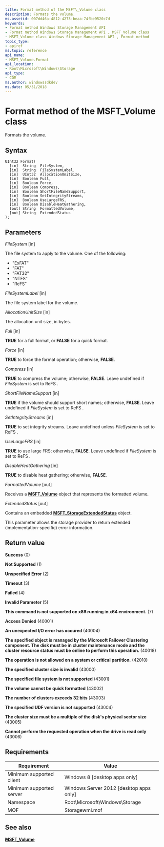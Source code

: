 ```yaml
---
title: Format method of the MSFT\_Volume class
description: Formats the volume.
ms.assetid: 007dd46a-4812-4273-beaa-74fbe9520c7d
keywords:
- Format method Windows Storage Management API
- Format method Windows Storage Management API , MSFT_Volume class
- MSFT_Volume class Windows Storage Management API , Format method
topic_type:
- apiref
ms.topic: reference
api_name:
- MSFT_Volume.Format
api_location:
- Root\Microsoft\Windows\Storage
api_type:
- COM
ms.author: windowssdkdev
ms.date: 05/31/2018
---
```


# Format method of the MSFT\_Volume class

Formats the volume.

## Syntax


```mof
UInt32 Format(
  [in]  String  FileSystem,
  [in]  String  FileSystemLabel,
  [in]  UInt32  AllocationUnitSize,
  [in]  Boolean Full,
  [in]  Boolean Force,
  [in]  Boolean Compress,
  [in]  Boolean ShortFileNameSupport,
  [in]  Boolean SetIntegrityStreams,
  [in]  Boolean UseLargeFRS,
  [in]  Boolean DisableHeatGathering,
  [out] String  FormattedVolume,
  [out] String  ExtendedStatus
);
```



## Parameters

 

*FileSystem* \[in\]
 

The file system to apply to the volume. One of the following:

-   "ExFAT"
-   "FAT"
-   "FAT32"
-   "NTFS"
-   "ReFS"

 

*FileSystemLabel* \[in\]
 

The file system label for the volume.

 

*AllocationUnitSize* \[in\]
 

The allocation unit size, in bytes.

 

*Full* \[in\]
 

**TRUE** for a full format, or **FALSE** for a quick format.

 

*Force* \[in\]
 

**TRUE** to force the format operation; otherwise, **FALSE**.

 

*Compress* \[in\]
 

**TRUE** to compress the volume; otherwise, **FALSE**. Leave undefined if *FileSystem* is set to  ReFS .

 

*ShortFileNameSupport* \[in\]
 

**TRUE** if the volume should support short names; otherwise, **FALSE**. Leave undefined if *FileSystem* is set to  ReFS .

 

*SetIntegrityStreams* \[in\]
 

**TRUE** to set integrity streams. Leave undefined unless *FileSystem* is set to  ReFS .

 

*UseLargeFRS* \[in\]
 

**TRUE** to use large FRS; otherwise, **FALSE**. Leave undefined if *FileSystem* is set to  ReFS .

 

*DisableHeatGathering* \[in\]
 

**TRUE** to disable heat gathering; otherwise, **FALSE**.

 

*FormattedVolume* \[out\]
 

Receives a [**MSFT\_Volume**](msft-volume.md) object that represents the formatted volume.

 

*ExtendedStatus* \[out\]
 

Contains an embedded [**MSFT\_StorageExtendedStatus**](msft-storageextendedstatus.md) object.

This parameter allows the storage provider to return extended (implementation-specific) error information.

 

## Return value

 

**Success** (0)
 

**Not Supported** (1)
 

**Unspecified Error** (2)
 

**Timeout** (3)
 

**Failed** (4)
 

**Invalid Parameter** (5)
 

**This command is not supported on x86 running in x64 environment.** (7)
 

**Access Denied** (40001)
 

**An unexpected I/O error has occured** (40004)
 

**The specified object is managed by the Microsoft Failover Clustering component. The disk must be in cluster maintenance mode and the cluster resource status must be online to perform this operation.** (40018)
 

**The operation is not allowed on a system or critical partition.** (42010)
 

**The specified cluster size is invalid** (43000)
 

**The specified file system is not supported** (43001)
 

**The volume cannot be quick formatted** (43002)
 

**The number of clusters exceeds 32 bits** (43003)
 

**The specified UDF version is not supported** (43004)
 

**The cluster size must be a multiple of the disk's physical sector size** (43005)
 

**Cannot perform the requested operation when the drive is read only** (43006)
 

## Requirements



| Requirement | Value |
|-------------------------------------|-------------------------------------------------------------------------------------------|
| Minimum supported client | Windows 8 \[desktop apps only\]                                                |
| Minimum supported server | Windows Server 2012 \[desktop apps only\]                                      |
| Namespace                | Root\\Microsoft\\Windows\\Storage                                              |
| MOF                      |  Storagewmi.mof  |



## See also

 

[**MSFT\_Volume**](msft-volume.md)
 

 

 





